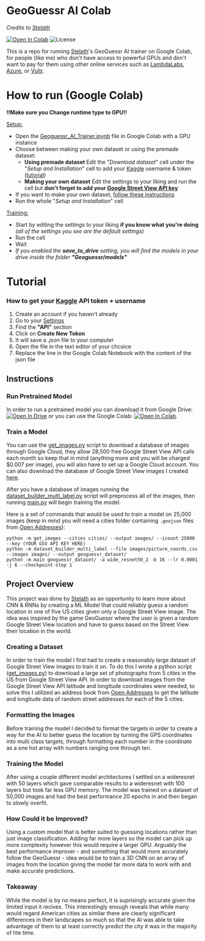 # GeoGuessr AI Colab
*Credits to [Stelath](https://github.com/Stelath)*

[![Open In Colab](https://colab.research.google.com/assets/colab-badge.svg)](https://colab.research.google.com/github/Stelath/geoguessr-ai/blob/main/notebook/GeoGuessr_AI_Demo.ipynb) ![License](https://img.shields.io/github/license/Stelath/geoguessr-ai)

This is a repo for running [Stelath](https://github.com/Stelath)'s GeoGuessr AI trainer on Google Colab, for people (like me) who don't have access to powerful GPUs and don't want to pay for them using other online services such as [LambdaLabs](https://lambdalabs.com/service/gpu-cloud), [Azure](https://azure.microsoft.com/), or [Vultr](https://www.vultr.com/).


# How to run (Google Colab)

**!!Make sure you Change runtime type to GPU!!** 

<ins>Setup:</ins>
- Open the [Geoguessr_AI_Trainer.ipynb](Geoguessr_AI_Trainer.ipynb) file in Google Colab with a GPU instance
- Choose between making your own dataset or using the premade dataset:
  - **Using premade dataset** Edit the "*Download dataset*" cell under the "*Setup and Installation*" cell to add your [Kaggle](https://kaggle.com) username & token ([tutorial](#Tutorial))
  - **Making your own dataset** Edit the settings to your liking and run the cell but **don't forget to add your [Google Street View API key](https://developers.google.com/maps/documentation/streetview/overview)**
- If you want to make your own dataset, [follow these instructions](#Creating-a-Dataset)
- Run the whole "*Setup and Installation*" cell

<ins>Training:</ins>
- Start by editing the settings to your liking **if you know what you're doing** *(all of the settings you see are the default settings)*
- Run the cell
- Wait
- *If you enabled the **save_to_drive** setting, you will find the models in your drive inside the folder **"Geoguessr/models"***


# Tutorial
### How to get your [Kaggle](https://kaggle.com) API token + username

1. Create an account if you haven't already
2. Go to your [Settings](https://www.kaggle.com/settings)
3. Find the **"API"** section
4. Click on **Create New Token**
5. It will save a *.json* file to your computer
6. Open the file in the text editor of your chcoice
7. Replace the line in the Google Colab Notebook with the content of the json file




## Instructions

### Run Pretrained Model

In order to run a pretrained model you can download it from Google Drive: [![Open In Drive](https://img.shields.io/badge/Google%20Drive-5383ec?style=flat&logo=googledrive&logoColor=5383ec&label=%E2%80%8B)](https://drive.google.com/file/d/1VJpeLJp6jC8IUfKy6cAtZ9WZcX1TTutW/view?usp=sharing) or you can use the Google Colab: [![Open In Colab](https://colab.research.google.com/assets/colab-badge.svg)](https://colab.research.google.com/github/Stelath/geoguessr-ai/blob/main/notebook/GeoGuessr_AI_Demo.ipynb).

### Train a Model
You can use the [get_images.py](https://github.com/Stelath/geoguessr-ai/blob/main/get_images.py "get_images.py") script to download a database of images through Google Cloud, they allow 28,500 free Google Street View API calls each month so keep that in mind (anything more and you will be charged $0.007 per image), you will also have to set up a Google Cloud account. You can also download the database of Google Street View images I created [here](https://www.kaggle.com/stelath/city-street-view-dataset).

After you have a database of images running the [dataset_builder_multi_label.py](https://github.com/Stelath/geoguessr-ai/blob/main/dataset_builder_multi_label.py) script will preprocess all of the images, then running [main.py](https://github.com/Stelath/geoguessr-ai/blob/main/main.py) will begin training the model.

Here is a set of commands that would be used to train a model on 25,000 images (keep in mind you will need a cities folder containing `.geojson` files from [Open Addresses](https://openaddresses.io/)):
```
python -m get_images --cities cities/ --output images/ --icount 25000 --key (YOUR GSV API KEY HERE)
python -m dataset_builder_multi_label --file images/picture_coords.csv --images images/ --output geoguessr_dataset/
python -m main geoguessr_dataset/ -a wide_resnet50_2 -b 16 --lr 0.0001 -j 6 --checkpoint-step 1
```


## Project Overview

This project was done by [Stelath](https://github.com/Stelath) as an opportunity to learn more about CNN & RNNs by creating a ML Model that could reliably guess a random location in one of five US cities given only a Google Street View image. The idea was inspired by the game GeoGuessr where the user is given a random Google Street View location and have to guess based on the Street View their location in the world.

### Creating a Dataset

In order to train the model I first had to create a reasonably large dataset of Google Street View images to train it on. To do this I wrote a python script ([get_images.py](https://github.com/Stelath/geoguessr-ai/blob/main/get_images.py "get_images.py")) to download a large set of photographs from 5 cities in the US from Google Street View API. In order to download images from the Google Street View API latitude and longitude coordinates were needed, to solve this I utilized an address book from [Open Addresses](https://openaddresses.io/) to get the latitude and longitude data of random street addresses for each of the 5 cities.

### Formatting the Images

Before training the model I decided to format the targets in order to create a way for the AI to better guess the location by turning the GPS coordinates into multi class targets, through formatting each number in the coordinate as a one hot array with numbers ranging one through ten.

### Training the Model

After using a couple different model architectures I settled on a wideresnet with 50 layers which gave comparable results to a wideresnet with 100 layers but took far less GPU memory. The model was trained on a dataset of 50,000 images and had the best performance 20 epochs in and then began to slowly overfit.

### How Could it be Improved?

Using a custom model that is better suited to guessing locations rather than just image classification. Adding far more layers so the model can pick up more complexity however this would require a larger GPU. Arguably the best performance improver - and something that would more accurately follow the GeoGuessr - idea would be to train a 3D CNN on an array of images from the location giving the model far more data to work with and make accurate predictions.

### Takeaway

While the model is by no means perfect, it is suprisingly accurate given the limited input it recives. This interestingly enough reveals that while many would regard American cities as similar there are clearly significant differences in their landscapes so much so that the AI was able to take advantage of them to at least correctly predict the city it was in the majority of hte time.
